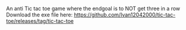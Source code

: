 An anti Tic tac toe game where the endgoal is to NOT get three in a row Download the exe file here:
https://github.com/Ivan12042000/tic-tac-toe/releases/tag/tic-tac-toe
